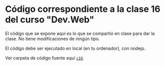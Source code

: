 # Código correspondiente a la clase 16 del curso "Dev.Web"

El código que se expone aquí es lo que se compartió en clase para dar la clase. No tiene modificaciones de ningún tipo.

El código debe ser ejecutado en local (en tu ordenador), con nodejs.

Ver carpeta de código fuente aquí [`c16`](https://github.com/SidVal/www/tree/master/curso/utn/dw/c16).